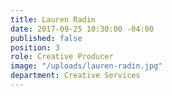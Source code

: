 ```yaml
---
title: Lauren Radin
date: 2017-09-25 10:30:00 -04:00
published: false
position: 3
role: Creative Producer
image: "/uploads/lauren-radin.jpg"
department: Creative Services
---
```


